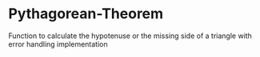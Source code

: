 # Pythagorean-Theorem
Function to calculate the hypotenuse or the missing side of a triangle with error handling implementation
